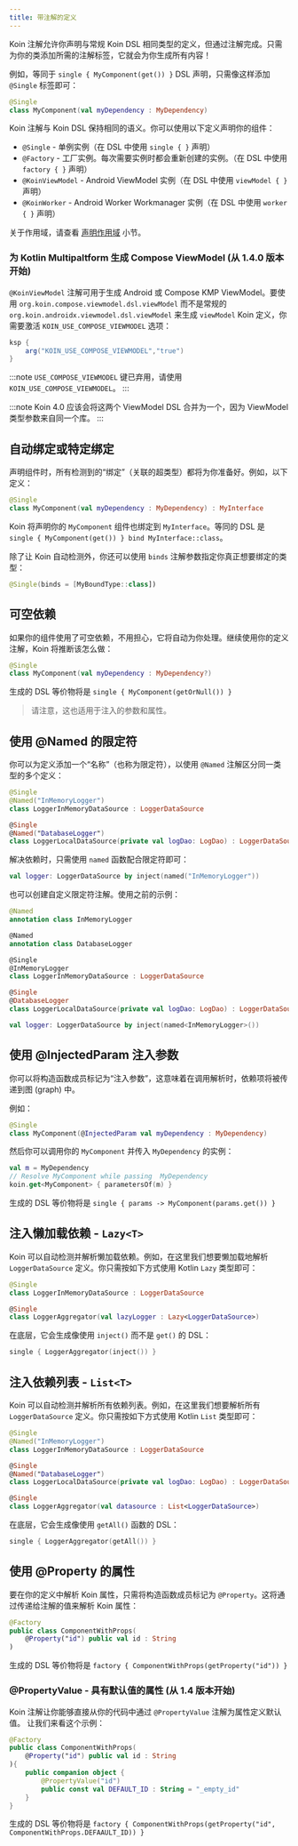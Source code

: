 ```yaml
---
title: 带注解的定义
---
```


Koin 注解允许你声明与常规 Koin DSL 相同类型的定义，但通过注解完成。只需为你的类添加所需的注解标签，它就会为你生成所有内容！

例如，等同于 `single { MyComponent(get()) }` DSL 声明，只需像这样添加 `@Single` 标签即可：

```kotlin
@Single
class MyComponent(val myDependency : MyDependency)
```

Koin 注解与 Koin DSL 保持相同的语义。你可以使用以下定义声明你的组件：

-   `@Single` - 单例实例（在 DSL 中使用 `single { }` 声明）
-   `@Factory` - 工厂实例。每次需要实例时都会重新创建的实例。（在 DSL 中使用 `factory { }` 声明）
-   `@KoinViewModel` - Android ViewModel 实例（在 DSL 中使用 `viewModel { }` 声明）
-   `@KoinWorker` - Android Worker Workmanager 实例（在 DSL 中使用 `worker { }` 声明）

关于作用域，请查看 [声明作用域](/docs/reference/koin-core/scopes.md) 小节。

### 为 Kotlin Multipaltform 生成 Compose ViewModel (从 1.4.0 版本开始)

`@KoinViewModel` 注解可用于生成 Android 或 Compose KMP ViewModel。要使用 `org.koin.compose.viewmodel.dsl.viewModel` 而不是常规的 `org.koin.androidx.viewmodel.dsl.viewModel` 来生成 `viewModel` Koin 定义，你需要激活 `KOIN_USE_COMPOSE_VIEWMODEL` 选项：

```groovy
ksp {
    arg("KOIN_USE_COMPOSE_VIEWMODEL","true")
}
```

:::note
    `USE_COMPOSE_VIEWMODEL` 键已弃用，请使用 `KOIN_USE_COMPOSE_VIEWMODEL`。
:::

:::note
    Koin 4.0 应该会将这两个 ViewModel DSL 合并为一个，因为 ViewModel 类型参数来自同一个库。
:::

## 自动绑定或特定绑定

声明组件时，所有检测到的“绑定”（关联的超类型）都将为你准备好。例如，以下定义：

```kotlin
@Single
class MyComponent(val myDependency : MyDependency) : MyInterface
```

Koin 将声明你的 `MyComponent` 组件也绑定到 `MyInterface`。等同的 DSL 是 `single { MyComponent(get()) } bind MyInterface::class`。

除了让 Koin 自动检测外，你还可以使用 `binds` 注解参数指定你真正想要绑定的类型：

```kotlin
@Single(binds = [MyBoundType::class])
```

## 可空依赖

如果你的组件使用了可空依赖，不用担心，它将自动为你处理。继续使用你的定义注解，Koin 将推断该怎么做：

```kotlin
@Single
class MyComponent(val myDependency : MyDependency?)
```

生成的 DSL 等价物将是 `single { MyComponent(getOrNull()) }`

> 请注意，这也适用于注入的参数和属性。

## 使用 @Named 的限定符

你可以为定义添加一个“名称”（也称为限定符），以使用 `@Named` 注解区分同一类型的多个定义：

```kotlin
@Single
@Named("InMemoryLogger")
class LoggerInMemoryDataSource : LoggerDataSource

@Single
@Named("DatabaseLogger")
class LoggerLocalDataSource(private val logDao: LogDao) : LoggerDataSource
```

解决依赖时，只需使用 `named` 函数配合限定符即可：

```kotlin
val logger: LoggerDataSource by inject(named("InMemoryLogger"))
```

也可以创建自定义限定符注解。使用之前的示例：

```kotlin
@Named
annotation class InMemoryLogger

@Named
annotation class DatabaseLogger

@Single
@InMemoryLogger
class LoggerInMemoryDataSource : LoggerDataSource

@Single
@DatabaseLogger
class LoggerLocalDataSource(private val logDao: LogDao) : LoggerDataSource
```

```kotlin
val logger: LoggerDataSource by inject(named<InMemoryLogger>())
```

## 使用 @InjectedParam 注入参数

你可以将构造函数成员标记为“注入参数”，这意味着在调用解析时，依赖项将被传递到图 (graph) 中。

例如：

```kotlin
@Single
class MyComponent(@InjectedParam val myDependency : MyDependency)
```

然后你可以调用你的 `MyComponent` 并传入 `MyDependency` 的实例：

```kotlin
val m = MyDependency
// Resolve MyComponent while passing  MyDependency
koin.get<MyComponent> { parametersOf(m) }
```

生成的 DSL 等价物将是 `single { params -> MyComponent(params.get()) }`

## 注入懒加载依赖 - `Lazy<T>`

Koin 可以自动检测并解析懒加载依赖。例如，在这里我们想要懒加载地解析 `LoggerDataSource` 定义。你只需按如下方式使用 Kotlin `Lazy` 类型即可：

```kotlin
@Single
class LoggerInMemoryDataSource : LoggerDataSource

@Single
class LoggerAggregator(val lazyLogger : Lazy<LoggerDataSource>)
```

在底层，它会生成像使用 `inject()` 而不是 `get()` 的 DSL：

```kotlin
single { LoggerAggregator(inject()) }
```

## 注入依赖列表 - `List<T>`

Koin 可以自动检测并解析所有依赖列表。例如，在这里我们想要解析所有 `LoggerDataSource` 定义。你只需按如下方式使用 Kotlin `List` 类型即可：

```kotlin
@Single
@Named("InMemoryLogger")
class LoggerInMemoryDataSource : LoggerDataSource

@Single
@Named("DatabaseLogger")
class LoggerLocalDataSource(private val logDao: LogDao) : LoggerDataSource

@Single
class LoggerAggregator(val datasource : List<LoggerDataSource>)
```

在底层，它会生成像使用 `getAll()` 函数的 DSL：

```kotlin
single { LoggerAggregator(getAll()) }
```

## 使用 @Property 的属性

要在你的定义中解析 Koin 属性，只需将构造函数成员标记为 `@Property`。这将通过传递给注解的值来解析 Koin 属性：

```kotlin
@Factory
public class ComponentWithProps(
    @Property("id") public val id : String
)
```

生成的 DSL 等价物将是 `factory { ComponentWithProps(getProperty("id")) }`

### @PropertyValue - 具有默认值的属性 (从 1.4 版本开始)

Koin 注解让你能够直接从你的代码中通过 `@PropertyValue` 注解为属性定义默认值。
让我们来看这个示例：

```kotlin
@Factory
public class ComponentWithProps(
    @Property("id") public val id : String
){
    public companion object {
        @PropertyValue("id")
        public const val DEFAULT_ID : String = "_empty_id"
    }
}
```

生成的 DSL 等价物将是 `factory { ComponentWithProps(getProperty("id", ComponentWithProps.DEFAAULT_ID)) }`